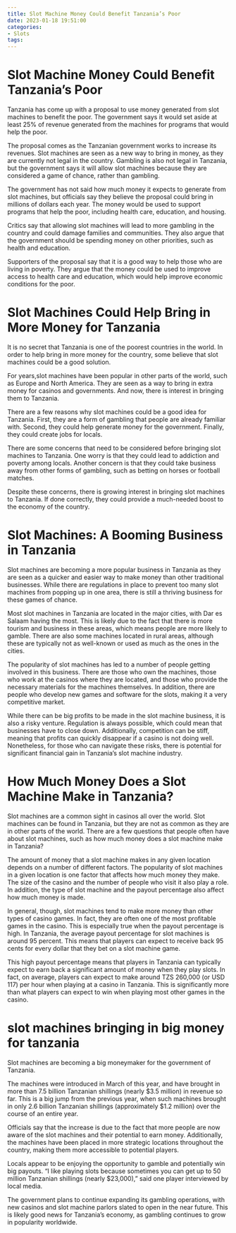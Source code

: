 ```yaml
---
title: Slot Machine Money Could Benefit Tanzania’s Poor
date: 2023-01-18 19:51:00
categories:
- Slots
tags:
---
```



#  Slot Machine Money Could Benefit Tanzania’s Poor

Tanzania has come up with a proposal to use money generated from slot machines to benefit the poor. The government says it would set aside at least 25% of revenue generated from the machines for programs that would help the poor.

The proposal comes as the Tanzanian government works to increase its revenues. Slot machines are seen as a new way to bring in money, as they are currently not legal in the country. Gambling is also not legal in Tanzania, but the government says it will allow slot machines because they are considered a game of chance, rather than gambling.

The government has not said how much money it expects to generate from slot machines, but officials say they believe the proposal could bring in millions of dollars each year. The money would be used to support programs that help the poor, including health care, education, and housing.

Critics say that allowing slot machines will lead to more gambling in the country and could damage families and communities. They also argue that the government should be spending money on other priorities, such as health and education.

Supporters of the proposal say that it is a good way to help those who are living in poverty. They argue that the money could be used to improve access to health care and education, which would help improve economic conditions for the poor.

#  Slot Machines Could Help Bring in More Money for Tanzania

It is no secret that Tanzania is one of the poorest countries in the world. In order to help bring in more money for the country, some believe that slot machines could be a good solution.

For years,slot machines have been popular in other parts of the world, such as Europe and North America. They are seen as a way to bring in extra money for casinos and governments. And now, there is interest in bringing them to Tanzania.

There are a few reasons why slot machines could be a good idea for Tanzania. First, they are a form of gambling that people are already familiar with. Second, they could help generate money for the government. Finally, they could create jobs for locals.

There are some concerns that need to be considered before bringing slot machines to Tanzania. One worry is that they could lead to addiction and poverty among locals. Another concern is that they could take business away from other forms of gambling, such as betting on horses or football matches.

Despite these concerns, there is growing interest in bringing slot machines to Tanzania. If done correctly, they could provide a much-needed boost to the economy of the country.

#  Slot Machines: A Booming Business in Tanzania

Slot machines are becoming a more popular business in Tanzania as they are seen as a quicker and easier way to make money than other traditional businesses. While there are regulations in place to prevent too many slot machines from popping up in one area, there is still a thriving business for these games of chance.

Most slot machines in Tanzania are located in the major cities, with Dar es Salaam having the most. This is likely due to the fact that there is more tourism and business in these areas, which means people are more likely to gamble. There are also some machines located in rural areas, although these are typically not as well-known or used as much as the ones in the cities.

The popularity of slot machines has led to a number of people getting involved in this business. There are those who own the machines, those who work at the casinos where they are located, and those who provide the necessary materials for the machines themselves. In addition, there are people who develop new games and software for the slots, making it a very competitive market.

While there can be big profits to be made in the slot machine business, it is also a risky venture. Regulation is always possible, which could mean that businesses have to close down. Additionally, competition can be stiff, meaning that profits can quickly disappear if a casino is not doing well. Nonetheless, for those who can navigate these risks, there is potential for significant financial gain in Tanzania’s slot machine industry.

#  How Much Money Does a Slot Machine Make in Tanzania?

Slot machines are a common sight in casinos all over the world. Slot machines can be found in Tanzania, but they are not as common as they are in other parts of the world. There are a few questions that people often have about slot machines, such as how much money does a slot machine make in Tanzania?

The amount of money that a slot machine makes in any given location depends on a number of different factors. The popularity of slot machines in a given location is one factor that affects how much money they make. The size of the casino and the number of people who visit it also play a role. In addition, the type of slot machine and the payout percentage also affect how much money is made.

In general, though, slot machines tend to make more money than other types of casino games. In fact, they are often one of the most profitable games in the casino. This is especially true when the payout percentage is high. In Tanzania, the average payout percentage for slot machines is around 95 percent. This means that players can expect to receive back 95 cents for every dollar that they bet on a slot machine game.

This high payout percentage means that players in Tanzania can typically expect to earn back a significant amount of money when they play slots. In fact, on average, players can expect to make around TZS 260,000 (or USD 117) per hour when playing at a casino in Tanzania. This is significantly more than what players can expect to win when playing most other games in the casino.

#  slot machines bringing in big money for tanzania

Slot machines are becoming a big moneymaker for the government of Tanzania.

The machines were introduced in March of this year, and have brought in more than 7.5 billion Tanzanian shillings (nearly $3.5 million) in revenue so far. This is a big jump from the previous year, when such machines brought in only 2.6 billion Tanzanian shillings (approximately $1.2 million) over the course of an entire year.

Officials say that the increase is due to the fact that more people are now aware of the slot machines and their potential to earn money. Additionally, the machines have been placed in more strategic locations throughout the country, making them more accessible to potential players.

Locals appear to be enjoying the opportunity to gamble and potentially win big payouts. “I like playing slots because sometimes you can get up to 50 million Tanzanian shillings (nearly $23,000),” said one player interviewed by local media.

The government plans to continue expanding its gambling operations, with new casinos and slot machine parlors slated to open in the near future. This is likely good news for Tanzania’s economy, as gambling continues to grow in popularity worldwide.